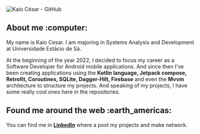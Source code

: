 ![Kaio César - GitHub](https://gcdnb.pbrd.co/images/ZAlB0Tc0snWH.png?o=1)

<h2>About me :computer:</h2>
<p>
My name is Kaio Cesar. I am majoring in Systems Analysis and Development at Universidade Estácio de Sá.

At the beginning of the year 2022, I decided to focus my career as a Software Developer for Android mobile applications. And since then I've been creating applications using the <b>Kotlin language, Jetpack compose, Retrofit, Coroutines, SQLite, Dagger-Hilt, Firebase</b> and even the <b>Mvvm</b> architecture to structure my projects. And speaking of my projects, I have some really cool ones here in the repositories.
</p>

<h2>Found me around the web :earth_americas:</h2>
<p>
You can find me in <a href="https://www.linkedin.com/in/kaioribeiro/"><b>LinkedIn</b></a> where a post my projects and make network.
</p>
